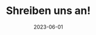 ---
title: "Shreiben uns an!"
date: 2023-06-01

form:
    -   name: name
        label: "Ihr Name"
        autocomplete: name
        placeholder: "Ihr Name"
        maxlength: 128
        pattern: "^(?!\\s+$).+"
        errorMsg: "Bitte gültigen Namen angeben"
        req: true
        weight: 10
    -   name: email
        label: "E-Mail"
        autocomplete: email
        placeholder: "E-Mail"
        errorMsg: "Bitte gültige Email angeben"
        type: email
        req: true
        weight: 20
    -   name: phone
        label: "Telefon"
        autocomplete: "tel"
        placeholder: "Tel"
        pattern: "^$|[0-9\\s–—+\\-]{4,32}"
        maxlength: 32
        errorMsg: 'Bitte gültige Telefonnummer angeben *(nur Ziffern, "-", "+" und Leerzeichen, 4 bis 32 Zeichen)*'
        title: 'Bitte gültige Telefonnummer angeben (nur Ziffern, "-", "+" und Leerzeichenб 4 bis 32 Zeichen)'
        type: tel
        req: false
        weight: 30
    -   name: company
        label: "Ihre Firma"
        autocomplete: organization
        placeholder: "Ihre Firma"
        maxlength: 256
        errorMsg: "Bitte gültige Info angeben"
        req: false
        weight: 40
    -   name: subject
        label: "Betreff / Modell der Festplatte"
        placeholder: "Betreff / Modell der Festplatte"
        maxlength: 256
        errorMsg: "Bitte gültige Info angeben"
        req: false
        weight: 50
    -   name: msg
        label: "Problembeschreibung"
        placeholder: "Problembeschreibung"
        minlength: 6
        maxlength: 2048
        errorMsg: "Bitte gültigen Text angeben"
        type: textarea
        req: true
        weight: 60
    -   name: agree
        label: 'Ich habe die [Datenschutzerklärung]({{< relref "datenschutz" >}}) gelesen und akzeptiert'
        placeholder: "Problembeschreibung"
        errorMsg: "Bitte bestätigen Sie Ihre Zustimmung"
        type: checkbox
        req: true
        weight: 70

sendBtn:
    text: "Absenden"

succssesDialog:
    title: "Gesendet!"
    content: "Ihre Nachricht wurde erfolgreich gesendet und wird so schnell wie möglich bearbeitet."
    thanks: "Vielen Dank!"

errorDialog:
    title: "Fehler"
    content: "Es gab ein Problem bei der Übermittlung Ihrer Nachricht. Bitte versuchen Sie es später erneut"
    thanks: "Vielen Dank für Ihr Verständnis."
---